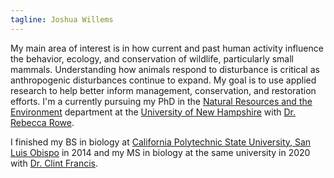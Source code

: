 ```yaml
---
tagline: Joshua Willems
---
```


My main area of interest is in how current and past human activity influence the behavior, ecology, and conservation of wildlife, particularly small mammals. Understanding how animals respond to disturbance is critical as anthropogenic disturbances continue to expand. My goal is to use applied research to help better inform management, conservation, and restoration efforts. I'm a currently pursuing my PhD in the [Natural Resources and the Environment](https://colsa.unh.edu/natural-resources-environment) department at the [University of New Hampshire](https://www.unh.edu/) with [Dr. Rebecca Rowe](https://colsa.unh.edu/person/rebecca-rowe).

I finished my BS in biology at [California Polytechnic State University, San Luis Obispo](https://www.calpoly.edu/) in 2014 and my MS in biology at the same university in 2020 with [Dr. Clint Francis](https://bio.calpoly.edu/content/clinton-francis).

